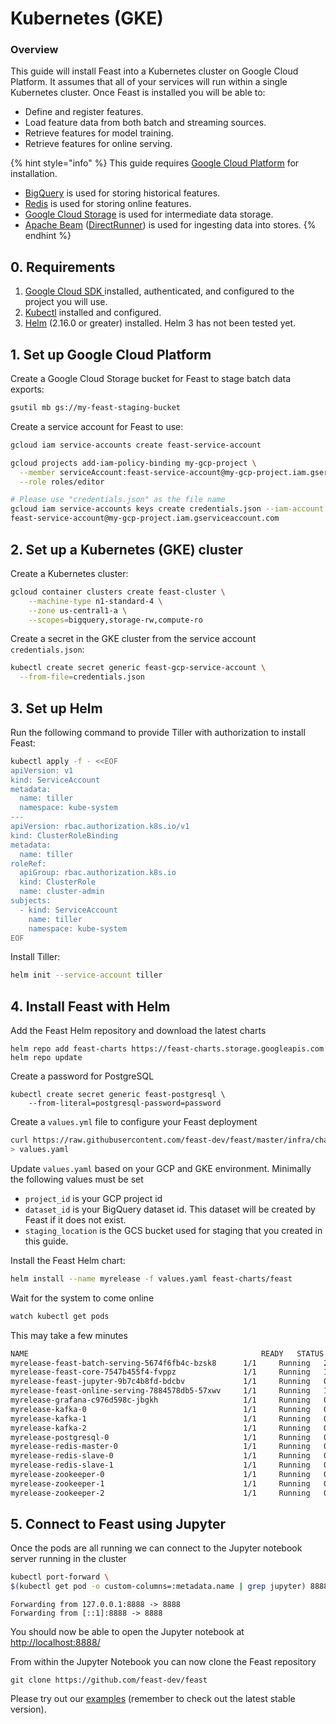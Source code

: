 # Kubernetes \(GKE\)

### Overview <a id="m_5245424069798496115gmail-overview-1"></a>

This guide will install Feast into a Kubernetes cluster on Google Cloud Platform. It assumes that all of your services will run within a single Kubernetes cluster. Once Feast is installed you will be able to:

* Define and register features.
* Load feature data from both batch and streaming sources.
* Retrieve features for model training.
* Retrieve features for online serving.

{% hint style="info" %}
This guide requires [Google Cloud Platform](https://cloud.google.com/) for installation.

* [BigQuery](https://cloud.google.com/bigquery/) is used for storing historical features.
* [Redis](https://redis.io/) is used for storing online features.
* [Google Cloud Storage](https://cloud.google.com/storage/) is used for intermediate data storage.
* [Apache Beam](https://beam.apache.org/) \([DirectRunner](https://beam.apache.org/documentation/runners/direct/)\) is used for ingesting data into stores.
{% endhint %}

## 0. Requirements

1. [Google Cloud SDK ](https://cloud.google.com/sdk/install)installed, authenticated, and configured to the project you will use.
2. [Kubectl](https://kubernetes.io/docs/tasks/tools/install-kubectl/) installed and configured.
3. [Helm](https://helm.sh/) \(2.16.0 or greater\) installed. Helm 3 has not been tested yet.

## 1. Set up Google Cloud Platform

Create a Google Cloud Storage bucket for Feast to stage batch data exports:

```bash
gsutil mb gs://my-feast-staging-bucket
```

Create a service account for Feast to use:

```bash
gcloud iam service-accounts create feast-service-account

gcloud projects add-iam-policy-binding my-gcp-project \
  --member serviceAccount:feast-service-account@my-gcp-project.iam.gserviceaccount.com \
  --role roles/editor

# Please use "credentials.json" as the file name
gcloud iam service-accounts keys create credentials.json --iam-account \
feast-service-account@my-gcp-project.iam.gserviceaccount.com
```

## 2. Set up a Kubernetes \(GKE\) cluster

Create a Kubernetes cluster:

```bash
gcloud container clusters create feast-cluster \
    --machine-type n1-standard-4 \
    --zone us-central1-a \
    --scopes=bigquery,storage-rw,compute-ro
```

Create a secret in the GKE cluster from the service account `credentials.json`:

```bash
kubectl create secret generic feast-gcp-service-account \
  --from-file=credentials.json
```

## 3. Set up Helm

Run the following command to provide Tiller with authorization to install Feast:

```bash
kubectl apply -f - <<EOF
apiVersion: v1
kind: ServiceAccount
metadata:
  name: tiller
  namespace: kube-system
---
apiVersion: rbac.authorization.k8s.io/v1
kind: ClusterRoleBinding
metadata:
  name: tiller
roleRef:
  apiGroup: rbac.authorization.k8s.io
  kind: ClusterRole
  name: cluster-admin
subjects:
  - kind: ServiceAccount
    name: tiller
    namespace: kube-system
EOF
```

Install Tiller:

```bash
helm init --service-account tiller
```

## 4. Install Feast with Helm

Add the Feast Helm repository and download the latest charts

```text
helm repo add feast-charts https://feast-charts.storage.googleapis.com
helm repo update
```

Create a password for PostgreSQL

```text
kubectl create secret generic feast-postgresql \
    --from-literal=postgresql-password=password
```

Create a `values.yml` file to configure your Feast deployment

```bash
curl https://raw.githubusercontent.com/feast-dev/feast/master/infra/charts/feast/values-batch-serving.yaml \
> values.yaml
```

Update `values.yaml` based on your GCP and GKE environment. Minimally the following values must be set

* `project_id` is your GCP project id
* `dataset_id` is your BigQuery dataset id. This dataset will be created by Feast if it does not exist.
* `staging_location` is the GCS bucket used for staging that you created in this guide.

Install the Feast Helm chart:

```bash
helm install --name myrelease -f values.yaml feast-charts/feast
```

Wait for the system to come online

```bash
watch kubectl get pods
```

This may take a few minutes

```bash
NAME                                                    READY   STATUS    RESTARTS   AGE
myrelease-feast-batch-serving-5674f6fb4c-bzsk8      1/1     Running   2          14m
myrelease-feast-core-7547b455f4-fvppz               1/1     Running   1          14m
myrelease-feast-jupyter-9b7c4b8fd-bdcbv             1/1     Running   0          14m
myrelease-feast-online-serving-7884578db5-57xwv     1/1     Running   1          14m
myrelease-grafana-c976d598c-jbgkh                   1/1     Running   0          14m
myrelease-kafka-0                                   1/1     Running   0          14m
myrelease-kafka-1                                   1/1     Running   0          13m
myrelease-kafka-2                                   1/1     Running   0          14m
myrelease-postgresql-0                              1/1     Running   0          14m
myrelease-redis-master-0                            1/1     Running   0          14m
myrelease-redis-slave-0                             1/1     Running   0          14m
myrelease-redis-slave-1                             1/1     Running   0          14m
myrelease-zookeeper-0                               1/1     Running   0          14m
myrelease-zookeeper-1                               1/1     Running   0          14m
myrelease-zookeeper-2                               1/1     Running   0          13m
```

## 5. Connect to Feast using Jupyter

Once the pods are all running we can connect to the Jupyter notebook server running in the cluster

```bash
kubectl port-forward \
$(kubectl get pod -o custom-columns=:metadata.name | grep jupyter) 8888:8888
```

```text
Forwarding from 127.0.0.1:8888 -> 8888
Forwarding from [::1]:8888 -> 8888
```

You should now be able to open the Jupyter notebook at [http://localhost:8888/](http://localhost:8888/)

From within the Jupyter Notebook you can now clone the Feast repository

```text
git clone https://github.com/feast-dev/feast
```

Please try out our [examples](https://github.com/feast-dev/feast/blob/master/examples/) \(remember to check out the latest stable version\).

